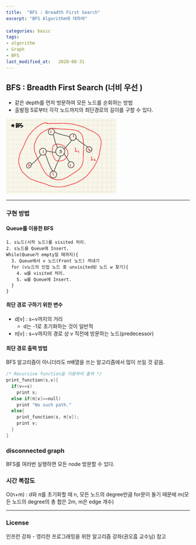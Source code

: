```yaml
---
title:  "BFS : Breadth First Search"
excerpt: "BFS Algorithm에 대하여"

categories: basic
tags:
- algorithm
- Graph
- BFS
last_modified_at:   2020-08-31
---
```

## BFS : Breadth First Search (너비 우선 )

- 같은 depth를 먼저 방문하여 모든 노드를 순회하는 방법
- 출발점 S로부터 각각 노드까지의 최단경로의 길이를 구할 수 있다.

<img src="/assets/images/posts/KakaoTalk_20200831_223903999.jpg" width="60%">

---

### 구현 방법

#### Queue를 이용한 BFS

```
1. s노드(시작 노드)를 visited 처리.
2. s노드를 Queue에 Insert.
While(Queue가 empty일 때까지){
  3. Queue에서 v 노드(Front 노드) 꺼내기
  for (v노드의 인접 노드 중 unvisited된 노드 w 찾기){
    4. w를 visited 처리.
    5. w를 Queue에 Insert.
  }
}
```

#### 최단 경로 구하기 위한 변수

+ d[v] : s~v까지의 거리
  + d는 -1로 초기화하는 것이 일반적
+ π[v] : s~v까지의 경로 상 v 직전에 방문하는 노드(predecessor)

#### 최단 경로 출력 방법

BFS 알고리즘이 아니더라도 π배열을 쓰는 알고리즘에서 많이 쓰일 것 같음.

```c++
/* Recursive function을 이용하여 출력 */
print_function(s,v){
  if(v==s)
    print s;
  else if(π[v]==null)
    print "No such path."
  else{
    print_function(s, π[v]);
    print v;
  }
}
```

### disconnected graph

BFS를 여러번 실행하면 모든 node 방문할 수 있다.

### 시간 복잡도

O(n+m) : d와 π를 초기화할 때 n, 모든 노드의 degree만큼 for문이 돌기 때문에 m(모든 노드의 degree의 총 합은 2m, m은 edge 개수)

---

### License

인프런 강좌 - 영리한 프로그래밍을 위한 알고리즘 강좌(권오흠 교수님) 참고
